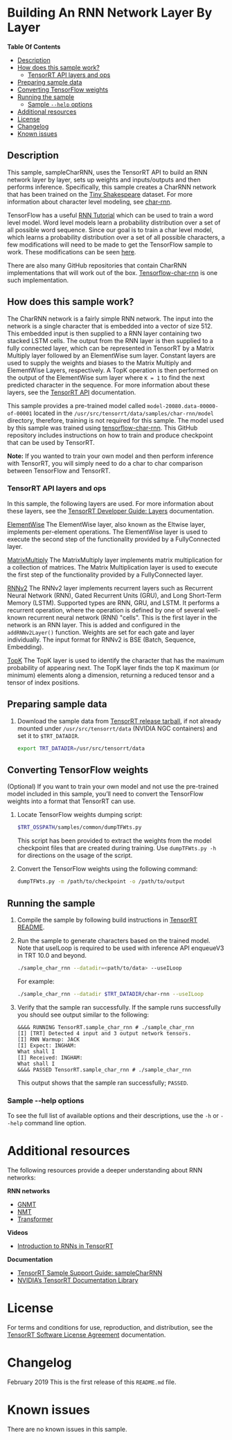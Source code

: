 # Building An RNN Network Layer By Layer

**Table Of Contents**
- [Description](#description)
- [How does this sample work?](#how-does-this-sample-work)
	* [TensorRT API layers and ops](#tensorrt-api-layers-and-ops)
- [Preparing sample data](#preparing-sample-data)
- [Converting TensorFlow weights](#converting-tensorflow-weights)
- [Running the sample](#running-the-sample)
	* [Sample `--help` options](#sample-help-options)
- [Additional resources](#additional-resources)
- [License](#license)
- [Changelog](#changelog)
- [Known issues](#known-issues)

## Description

This sample, sampleCharRNN, uses the TensorRT API to build an RNN network layer by layer, sets up weights and inputs/outputs and then performs inference. Specifically, this sample creates a CharRNN network that has been trained on the [Tiny Shakespeare](https://raw.githubusercontent.com/karpathy/char-rnn/master/data/tinyshakespeare/input.txt) dataset. For more information about character level modeling, see [char-rnn](https://github.com/karpathy/char-rnn).

TensorFlow has a useful  [RNN Tutorial](https://www.tensorflow.org/tutorials/recurrent)  which can be used to train a word level model. Word level models learn a probability distribution over a set of all possible word sequence. Since our goal is to train a char level model, which learns a probability distribution over a set of all possible characters, a few modifications will need to be made to get the TensorFlow sample to work. These modifications can be seen  [here](http://deeplearningathome.com/2016/10/Text-generation-using-deep-recurrent-neural-networks.html).

There are also many GitHub repositories that contain CharRNN implementations that will work out of the box. [Tensorflow-char-rnn](https://github.com/crazydonkey200/tensorflow-char-rnn)  is one such implementation.

## How does this sample work?

The CharRNN network is a fairly simple RNN network. The input into the network is a single character that is embedded into a vector of size 512. This embedded input is then supplied to a RNN layer containing two stacked LSTM cells. The output from the RNN layer is then supplied to a fully connected layer, which can be represented in TensorRT by a Matrix Multiply layer followed by an ElementWise sum layer. Constant layers are used to supply the weights and biases to the Matrix Multiply and ElementWise Layers, respectively. A TopK operation is then performed on the output of the ElementWise sum layer where `K = 1` to find the next predicted character in the sequence. For more information about these layers, see the [TensorRT API](http://docs.nvidia.com/deeplearning/sdk/tensorrt-api/index.html) documentation.

This sample provides a pre-trained model called `model-20080.data-00000-of-00001` located in the `/usr/src/tensorrt/data/samples/char-rnn/model` directory, therefore, training is not required for this sample. The model used by this sample was trained using [tensorflow-char-rnn](https://github.com/crazydonkey200/tensorflow-char-rnn). This GitHub repository includes instructions on how to train and produce checkpoint that can be used by TensorRT.

**Note:** If you wanted to train your own model and then perform inference with TensorRT, you will simply need to do a char to char comparison between TensorFlow and TensorRT.


### TensorRT API layers and ops

In this sample, the following layers are used.  For more information about these layers, see the [TensorRT Developer Guide: Layers](https://docs.nvidia.com/deeplearning/sdk/tensorrt-developer-guide/index.html#layers) documentation.

[ElementWise](https://docs.nvidia.com/deeplearning/sdk/tensorrt-developer-guide/index.html#elementwise-layer)
The ElementWise layer, also known as the Eltwise layer, implements per-element operations. The ElementWise layer is used to execute the second step of the functionality provided by a FullyConnected layer.

[MatrixMultiply](https://docs.nvidia.com/deeplearning/sdk/tensorrt-developer-guide/index.html#matrixmultiply-layer)
The MatrixMultiply layer implements matrix multiplication for a collection of matrices. The Matrix Multiplication layer is used to execute the first step of the functionality provided by a FullyConnected layer.

[RNNv2](https://docs.nvidia.com/deeplearning/sdk/tensorrt-developer-guide/index.html#rnnv2-layer)
The RNNv2 layer implements recurrent layers such as Recurrent Neural Network (RNN), Gated Recurrent Units (GRU), and Long Short-Term Memory (LSTM). Supported types are RNN, GRU, and LSTM. It performs a recurrent operation, where the operation is defined by one of several well-known recurrent neural network (RNN) "cells".  This is the first layer in the network is an RNN layer. This is added and configured in the `addRNNv2Layer()` function. Weights are set for each gate and layer individually. The input format for RNNv2 is BSE (Batch, Sequence, Embedding).

[TopK](https://docs.nvidia.com/deeplearning/sdk/tensorrt-developer-guide/index.html#topk-layer)
The TopK layer is used to identify the character that has the maximum probability of appearing next. The TopK layer finds the top K maximum (or minimum) elements along a dimension, returning a reduced tensor and a tensor of index positions.

## Preparing sample data

1. Download the sample data from [TensorRT release tarball](https://developer.nvidia.com/nvidia-tensorrt-download#), if not already mounted under `/usr/src/tensorrt/data` (NVIDIA NGC containers) and set it to `$TRT_DATADIR`.
    ```bash
    export TRT_DATADIR=/usr/src/tensorrt/data
    ```

## Converting TensorFlow weights

(Optional) If you want to train your own model and not use the pre-trained model included in this sample, you’ll need to convert the TensorFlow weights into a format that TensorRT can use.

1.  Locate TensorFlow weights dumping script:  
    ```bash
    $TRT_OSSPATH/samples/common/dumpTFWts.py
    ```

	This script has been provided to extract the weights from the model checkpoint files that are created during training. Use `dumpTFWts.py -h` for directions on the usage of the script.

2.  Convert the TensorFlow weights using the following command:
    ```bash
    dumpTFWts.py -m /path/to/checkpoint -o /path/to/output
    ```

## Running the sample

1. Compile the sample by following build instructions in [TensorRT README](https://github.com/NVIDIA/TensorRT/).

2.  Run the sample to generate characters based on the trained model. Note that useILoop is required to be used with inference API enqueueV3 in TRT 10.0 and beyond.
    ```bash
    ./sample_char_rnn --datadir=<path/to/data> --useILoop 
    ```

    For example:
    ```bash
    ./sample_char_rnn --datadir $TRT_DATADIR/char-rnn --useILoop
    ```

3.  Verify that the sample ran successfully. If the sample runs successfully you should see output similar to the following:
	```
	&&&& RUNNING TensorRT.sample_char_rnn # ./sample_char_rnn
	[I] [TRT] Detected 4 input and 3 output network tensors.
	[I] RNN Warmup: JACK
	[I] Expect: INGHAM:
	What shall I
	[I] Received: INGHAM:
	What shall I
	&&&& PASSED TensorRT.sample_char_rnn # ./sample_char_rnn
	```
	This output shows that the sample ran successfully; `PASSED`.

### Sample --help options

To see the full list of available options and their descriptions, use the `-h` or `--help` command line option.


# Additional resources

The following resources provide a deeper understanding about RNN networks:

**RNN networks**
- [GNMT](https://arxiv.org/pdf/1609.08144v1.pdf)
- [NMT](https://arxiv.org/pdf/1701.02810.pdf)
- [Transformer](https://arxiv.org/pdf/1706.03762.pdf)

**Videos**
- [Introduction to RNNs in TensorRT](https://www.youtube.com/watch?reload=9&v=G3QA3ZzD4oc)

**Documentation**
- [TensorRT Sample Support Guide: sampleCharRNN](https://docs.nvidia.com/deeplearning/sdk/tensorrt-sample-support-guide/index.html#charRNN_sample)
- [NVIDIA’s TensorRT Documentation Library](https://docs.nvidia.com/deeplearning/sdk/tensorrt-archived/index.html)

# License

For terms and conditions for use, reproduction, and distribution, see the [TensorRT Software License Agreement](https://docs.nvidia.com/deeplearning/sdk/tensorrt-sla/index.html) 
documentation.


# Changelog

February 2019
This is the first release of this `README.md` file.


# Known issues

There are no known issues in this sample.
